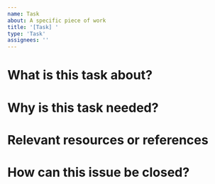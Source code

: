 ```yaml
---
name: Task
about: A specific piece of work
title: '[Task] '
type: 'Task'
assignees: ''
---
```


# What is this task about?
<!-- Briefly describe the task and what it aims to accomplish. -->


# Why is this task needed?
<!-- Explain the motivation, whether it's routine upkeep, community engagement, documentation, etc. -->


# Relevant resources or references
<!-- Add links, files, or names of people that may help with this task. -->


# How can this issue be closed?
<!-- State what needs to be done for this to be considered complete. Include any related tags or project boards. -->

